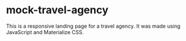 # mock-travel-agency

This is a responsive landing page for a travel agency. It was made using JavaScript and Materialize CSS.
